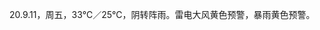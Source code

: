 <link href="../../css/style.css" rel="stylesheet" type="text/css" />

<span class="fzzy">20.9.11，周五，33℃／25℃，阴转阵雨。雷电大风黄色预警，暴雨黄色预警。


